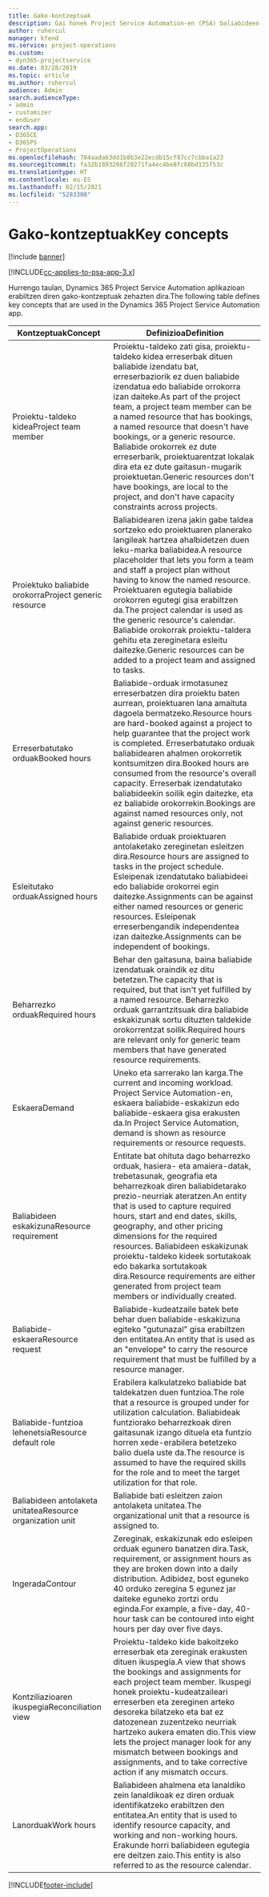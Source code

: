 ```yaml
---
title: Gako-kontzeptuak
description: Gai honek Project Service Automation-en (PSA) baliabideen kudeaketa gako-kontzeptuen inguruko informazioa eskaintzen du.
author: ruhercul
manager: kfend
ms.service: project-operations
ms.custom:
- dyn365-projectservice
ms.date: 03/28/2019
ms.topic: article
ms.author: ruhercul
audience: Admin
search.audienceType:
- admin
- customizer
- enduser
search.app:
- D365CE
- D365PS
- ProjectOperations
ms.openlocfilehash: 704aadab3dd1b8b3e22ecdb15cf97cc7cbba1a23
ms.sourcegitcommit: fa32b1893286f20271fa4ec4be8fc68bd135f53c
ms.translationtype: HT
ms.contentlocale: eu-ES
ms.lasthandoff: 02/15/2021
ms.locfileid: "5283308"
---
```

# <a name="key-concepts"></a><span data-ttu-id="ea3aa-103">Gako-kontzeptuak</span><span class="sxs-lookup"><span data-stu-id="ea3aa-103">Key concepts</span></span>

[!include [banner](../includes/psa-now-project-operations.md)]

[!INCLUDE[cc-applies-to-psa-app-3.x](../includes/cc-applies-to-psa-app-3x.md)]

<span data-ttu-id="ea3aa-104">Hurrengo taulan, Dynamics 365 Project Service Automation aplikazioan erabiltzen diren gako-kontzeptuak zehazten dira.</span><span class="sxs-lookup"><span data-stu-id="ea3aa-104">The following table defines key concepts that are used in the Dynamics 365 Project Service Automation app.</span></span>

| <span data-ttu-id="ea3aa-105">Kontzeptuak</span><span class="sxs-lookup"><span data-stu-id="ea3aa-105">Concept</span></span>                    | <span data-ttu-id="ea3aa-106">Definizioa</span><span class="sxs-lookup"><span data-stu-id="ea3aa-106">Definition</span></span> |
|----------------------------|------------|
| <span data-ttu-id="ea3aa-107">Proiektu-taldeko kidea</span><span class="sxs-lookup"><span data-stu-id="ea3aa-107">Project team member</span></span>        | <span data-ttu-id="ea3aa-108">Proiektu-taldeko zati gisa, proiektu-taldeko kidea erreserbak dituen baliabide izendatu bat, erreserbaziorik ez duen baliabide izendatua edo baliabide orrokorra izan daiteke.</span><span class="sxs-lookup"><span data-stu-id="ea3aa-108">As part of the project team, a project team member can be a named resource that has bookings, a named resource that doesn't have bookings, or a generic resource.</span></span> <span data-ttu-id="ea3aa-109">Baliabide orokorrek ez dute erreserbarik, proiektuarentzat lokalak dira eta ez dute gaitasun-mugarik proiektuetan.</span><span class="sxs-lookup"><span data-stu-id="ea3aa-109">Generic resources don't have bookings, are local to the project, and don't have capacity constraints across projects.</span></span> |
| <span data-ttu-id="ea3aa-110">Proiektuko baliabide orokorra</span><span class="sxs-lookup"><span data-stu-id="ea3aa-110">Project generic resource</span></span>   | <span data-ttu-id="ea3aa-111">Baliabidearen izena jakin gabe taldea sortzeko edo proiektuaren planerako langileak hartzea ahalbidetzen duen leku-marka baliabidea.</span><span class="sxs-lookup"><span data-stu-id="ea3aa-111">A resource placeholder that lets you form a team and staff a project plan without having to know the named resource.</span></span> <span data-ttu-id="ea3aa-112">Proiektuaren egutegia baliabide orokorren egutegi gisa erabiltzen da.</span><span class="sxs-lookup"><span data-stu-id="ea3aa-112">The project calendar is used as the generic resource's calendar.</span></span> <span data-ttu-id="ea3aa-113">Baliabide orokorrak proiektu-taldera gehitu eta zereginetara esleitu daitezke.</span><span class="sxs-lookup"><span data-stu-id="ea3aa-113">Generic resources can be added to a project team and assigned to tasks.</span></span> |
| <span data-ttu-id="ea3aa-114">Erreserbatutako orduak</span><span class="sxs-lookup"><span data-stu-id="ea3aa-114">Booked hours</span></span>               | <span data-ttu-id="ea3aa-115">Baliabide-orduak irmotasunez erreserbatzen dira proiektu baten aurrean, proiektuaren lana amaituta dagoela bermatzeko.</span><span class="sxs-lookup"><span data-stu-id="ea3aa-115">Resource hours are hard-booked against a project to help guarantee that the project work is completed.</span></span> <span data-ttu-id="ea3aa-116">Erreserbatutako orduak baliabidearen ahalmen orokorretik kontsumitzen dira.</span><span class="sxs-lookup"><span data-stu-id="ea3aa-116">Booked hours are consumed from the resource's overall capacity.</span></span> <span data-ttu-id="ea3aa-117">Erreserbak izendatutako baliabideekin soilik egin daitezke, eta ez baliabide orokorrekin.</span><span class="sxs-lookup"><span data-stu-id="ea3aa-117">Bookings are against named resources only, not against generic resources.</span></span> |
| <span data-ttu-id="ea3aa-118">Esleitutako orduak</span><span class="sxs-lookup"><span data-stu-id="ea3aa-118">Assigned hours</span></span>             | <span data-ttu-id="ea3aa-119">Baliabide orduak proiektuaren antolaketako zereginetan esleitzen dira.</span><span class="sxs-lookup"><span data-stu-id="ea3aa-119">Resource hours are assigned to tasks in the project schedule.</span></span> <span data-ttu-id="ea3aa-120">Esleipenak izendatutako baliabideei edo baliabide orokorrei egin daitezke.</span><span class="sxs-lookup"><span data-stu-id="ea3aa-120">Assignments can be against either named resources or generic resources.</span></span> <span data-ttu-id="ea3aa-121">Esleipenak erreserbengandik independentea izan daitezke.</span><span class="sxs-lookup"><span data-stu-id="ea3aa-121">Assignments can be independent of bookings.</span></span> |
| <span data-ttu-id="ea3aa-122">Beharrezko orduak</span><span class="sxs-lookup"><span data-stu-id="ea3aa-122">Required hours</span></span>             | <span data-ttu-id="ea3aa-123">Behar den gaitasuna, baina baliabide izendatuak oraindik ez ditu betetzen.</span><span class="sxs-lookup"><span data-stu-id="ea3aa-123">The capacity that is required, but that isn't yet fulfilled by a named resource.</span></span> <span data-ttu-id="ea3aa-124">Beharrezko orduak garrantzitsuak dira baliabide eskakizunak sortu dituzten taldekide orokorrentzat soilik.</span><span class="sxs-lookup"><span data-stu-id="ea3aa-124">Required hours are relevant only for generic team members that have generated resource requirements.</span></span> |
| <span data-ttu-id="ea3aa-125">Eskaera</span><span class="sxs-lookup"><span data-stu-id="ea3aa-125">Demand</span></span>                     | <span data-ttu-id="ea3aa-126">Uneko eta sarrerako lan karga.</span><span class="sxs-lookup"><span data-stu-id="ea3aa-126">The current and incoming workload.</span></span> <span data-ttu-id="ea3aa-127">Project Service Automation-en, eskaera baliabide-eskakizun edo baliabide-eskaera gisa erakusten da.</span><span class="sxs-lookup"><span data-stu-id="ea3aa-127">In Project Service Automation, demand is shown as resource requirements or resource requests.</span></span> |
| <span data-ttu-id="ea3aa-128">Baliabideen eskakizuna</span><span class="sxs-lookup"><span data-stu-id="ea3aa-128">Resource requirement</span></span>       | <span data-ttu-id="ea3aa-129">Entitate bat ohituta dago beharrezko orduak, hasiera- eta amaiera-datak, trebetasunak, geografia eta beharrezkoak diren baliabidetarako prezio-neurriak ateratzen.</span><span class="sxs-lookup"><span data-stu-id="ea3aa-129">An entity that is used to capture required hours, start and end dates, skills, geography, and other pricing dimensions for the required resources.</span></span> <span data-ttu-id="ea3aa-130">Baliabideen eskakizunak proiektu-taldeko kideek sortutakoak edo bakarka sortutakoak dira.</span><span class="sxs-lookup"><span data-stu-id="ea3aa-130">Resource requirements are either generated from project team members or individually created.</span></span> |
| <span data-ttu-id="ea3aa-131">Baliabide-eskaera</span><span class="sxs-lookup"><span data-stu-id="ea3aa-131">Resource request</span></span>           | <span data-ttu-id="ea3aa-132">Baliabide-kudeatzaile batek bete behar duen baliabide-eskakizuna egiteko "gutunazal" gisa erabiltzen den entitatea.</span><span class="sxs-lookup"><span data-stu-id="ea3aa-132">An entity that is used as an "envelope" to carry the resource requirement that must be fulfilled by a resource manager.</span></span> |
| <span data-ttu-id="ea3aa-133">Baliabide-funtzioa lehenetsia</span><span class="sxs-lookup"><span data-stu-id="ea3aa-133">Resource default role</span></span>      | <span data-ttu-id="ea3aa-134">Erabilera kalkulatzeko baliabide bat taldekatzen duen funtzioa.</span><span class="sxs-lookup"><span data-stu-id="ea3aa-134">The role that a resource is grouped under for utilization calculation.</span></span> <span data-ttu-id="ea3aa-135">Baliabideak funtziorako beharrezkoak diren gaitasunak izango dituela eta funtzio horren xede-erabilera betetzeko balio duela uste da.</span><span class="sxs-lookup"><span data-stu-id="ea3aa-135">The resource is assumed to have the required skills for the role and to meet the target utilization for that role.</span></span> |
| <span data-ttu-id="ea3aa-136">Baliabideen antolaketa unitatea</span><span class="sxs-lookup"><span data-stu-id="ea3aa-136">Resource organization unit</span></span> | <span data-ttu-id="ea3aa-137">Baliabide bati esleitzen zaion antolaketa unitatea.</span><span class="sxs-lookup"><span data-stu-id="ea3aa-137">The organizational unit that a resource is assigned to.</span></span> |
| <span data-ttu-id="ea3aa-138">Ingerada</span><span class="sxs-lookup"><span data-stu-id="ea3aa-138">Contour</span></span>                    | <span data-ttu-id="ea3aa-139">Zereginak, eskakizunak edo esleipen orduak egunero banatzen dira.</span><span class="sxs-lookup"><span data-stu-id="ea3aa-139">Task, requirement, or assignment hours as they are broken down into a daily distribution.</span></span> <span data-ttu-id="ea3aa-140">Adibidez, bost eguneko 40 orduko zeregina 5 egunez jar daiteke eguneko zortzi ordu eginda.</span><span class="sxs-lookup"><span data-stu-id="ea3aa-140">For example, a five-day, 40-hour task can be contoured into eight hours per day over five days.</span></span> |
| <span data-ttu-id="ea3aa-141">Kontziliazioaren ikuspegia</span><span class="sxs-lookup"><span data-stu-id="ea3aa-141">Reconciliation view</span></span>        | <span data-ttu-id="ea3aa-142">Proiektu-taldeko kide bakoitzeko erreserbak eta zereginak erakusten dituen ikuspegia.</span><span class="sxs-lookup"><span data-stu-id="ea3aa-142">A view that shows the bookings and assignments for each project team member.</span></span> <span data-ttu-id="ea3aa-143">Ikuspegi honek proiektu-kudeatzaileari erreserben eta zereginen arteko desoreka bilatzeko eta bat ez datozenean zuzentzeko neurriak hartzeko aukera ematen dio.</span><span class="sxs-lookup"><span data-stu-id="ea3aa-143">This view lets the project manager look for any mismatch between bookings and assignments, and to take corrective action if any mismatch occurs.</span></span> |
| <span data-ttu-id="ea3aa-144">Lanorduak</span><span class="sxs-lookup"><span data-stu-id="ea3aa-144">Work hours</span></span>                 | <span data-ttu-id="ea3aa-145">Baliabideen ahalmena eta lanaldiko zein lanaldikoak ez diren orduak identifikatzeko erabiltzen den entitatea.</span><span class="sxs-lookup"><span data-stu-id="ea3aa-145">An entity that is used to identify resource capacity, and working and non-working hours.</span></span> <span data-ttu-id="ea3aa-146">Erakunde horri baliabideen egutegia ere deitzen zaio.</span><span class="sxs-lookup"><span data-stu-id="ea3aa-146">This entity is also referred to as the resource calendar.</span></span> |


[!INCLUDE[footer-include](../includes/footer-banner.md)]